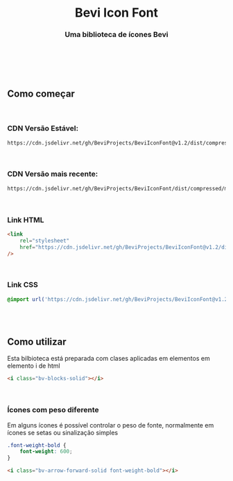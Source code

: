 <h1 align="center">Bevi Icon Font</h1>

<h3 align="center">Uma biblioteca de ícones Bevi</h3>

<br />
<br />
<br />
<br />

## Como começar

<br />

### CDN Versão Estável:

```bash
https://cdn.jsdelivr.net/gh/BeviProjects/BeviIconFont@v1.2/dist/compressed/main.css
```

<br />

### CDN Versão mais recente:

```bash
https://cdn.jsdelivr.net/gh/BeviProjects/BeviIconFont/dist/compressed/main.css
```

<br />

### Link HTML

```html
<link
	rel="stylesheet"
	href="https://cdn.jsdelivr.net/gh/BeviProjects/BeviIconFont@v1.2/dist/compressed/main.css"
/>
```

<br/>

### Link CSS

```css
@import url('https://cdn.jsdelivr.net/gh/BeviProjects/BeviIconFont@v1.2/dist/compressed/main.css');
```

<br/>
<br/>

## Como utilizar

Esta bilbioteca está preparada com clases aplicadas em elementos em elemento i de html

```html
<i class="bv-blocks-solid"></i>
```

<br/>

### Ícones com peso diferente

Em alguns ícones é possível controlar o peso de fonte, normalmente em ícones se setas ou sinalização simples

```css
.font-weight-bold {
	font-weight: 600;
}
```

```html
<i class="bv-arrow-forward-solid font-weight-bold"></i>
```

<br/>
<br/>
<br/>
